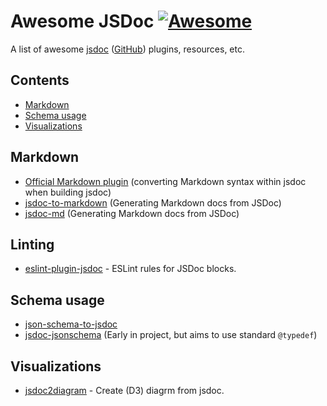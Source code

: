 # Awesome JSDoc [![Awesome](https://awesome.re/badge.svg)](https://awesome.re)

A list of awesome [jsdoc](https://jsdoc.app/) ([GitHub](https://github.com/jsdoc/jsdoc)) plugins, resources, etc.

## Contents

- [Markdown](#markdown)
- [Schema usage](#schema-usage)
- [Visualizations](#visualizations)

## Markdown

- [Official Markdown plugin](https://jsdoc.app/plugins-markdown.html) (converting Markdown syntax within jsdoc when building jsdoc)
- [jsdoc-to-markdown](https://github.com/jsdoc2md/jsdoc-to-markdown) (Generating Markdown docs from JSDoc)
- [jsdoc-md](https://github.com/jaydenseric/jsdoc-md) (Generating Markdown docs from JSDoc)

## Linting

- [eslint-plugin-jsdoc](https://github.com/gajus/eslint-plugin-jsdoc) - ESLint rules for JSDoc blocks.

## Schema usage

- [json-schema-to-jsdoc](https://github.com/n3ps/json-schema-to-jsdoc)
- [jsdoc-jsonschema](https://github.com/brettz9/jsdoc-jsonschema) (Early in project, but aims to use standard `@typedef`)

## Visualizations

- [jsdoc2diagram](https://github.com/amcmillan01/jsdoc2diagram) - Create (D3) diagrm from jsdoc.
